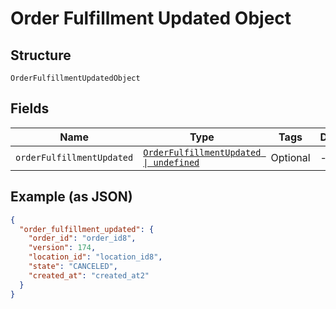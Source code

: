 <!-- Optimized: 2025-10-06 -->
<!-- RPM: 1.6.2.1.1.6.2.1_order-fulfillment-updated-object_20251006 -->
<!-- Session: E2E RPM DNA Application -->
<!-- AOM: RND (Reggie & Dro) -->
<!-- COI: TECHNOLOGY -->
<!-- RPM: HIGH -->
<!-- ACTION: BUILD -->


# Order Fulfillment Updated Object

## Structure

`OrderFulfillmentUpdatedObject`

## Fields

| Name | Type | Tags | Description |
|  --- | --- | --- | --- |
| `orderFulfillmentUpdated` | [`OrderFulfillmentUpdated \| undefined`](../../doc/models/order-fulfillment-updated.md) | Optional | - |

## Example (as JSON)

```json
{
  "order_fulfillment_updated": {
    "order_id": "order_id8",
    "version": 174,
    "location_id": "location_id8",
    "state": "CANCELED",
    "created_at": "created_at2"
  }
}
```
